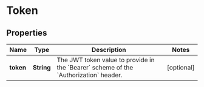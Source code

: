

# Token


## Properties

Name | Type | Description | Notes
------------ | ------------- | ------------- | -------------
**token** | **String** | The JWT token value to provide in the &#x60;Bearer&#x60; scheme of the &#x60;Authorization&#x60; header. |  [optional]



